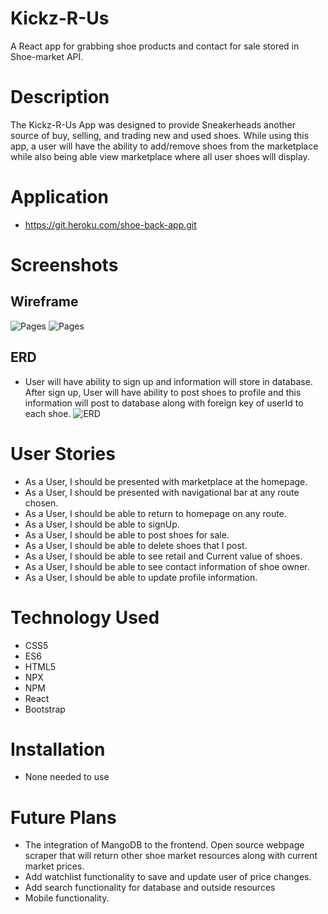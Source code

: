 # Kickz-R-Us
A React app for grabbing shoe products and contact for sale stored in Shoe-market API. 

# Description 
The Kickz-R-Us App was designed to provide Sneakerheads another source of buy, selling, and trading new and used shoes. While using this app, a user will have the ability to add/remove shoes from the marketplace while also being able view marketplace where all user shoes will display.

# Application 
* https://git.heroku.com/shoe-back-app.git
# Screenshots
## Wireframe 
![Pages](https://i.imgur.com/eudLXay.png)
![Pages](https://i.imgur.com/x8sInGq.png)
## ERD
* User will have ability to sign up and information will store in database. After sign up, User will have ability to post shoes to profile and this information will post to database along with foreign key of userId to each shoe.
![ERD](https://i.imgur.com/BwJx4pH.png) <br>

# User Stories 
* As a User, I should be presented with marketplace at the homepage.
* As a User, I should be presented with navigational bar at any route chosen. 
* As a User, I should be able to return to homepage on any route. 
* As a User, I should be able to signUp.
* As a User, I should be able to post shoes for sale. 
* As a User, I should be able to delete shoes that I post. 
* As a User, I should be able to see retail and Current value of shoes. 
* As a User, I should be able to see contact information of shoe owner.
* As a User, I should be able to update profile information.


# Technology Used 
* CSS5 <br>
* ES6 <br>
* HTML5 <br>
* NPX <br>
* NPM <br>
* React <br>
* Bootstrap <br>

# Installation 
* None needed to use

# Future Plans 
* The integration of MangoDB to the frontend. Open source webpage scraper that will return other shoe market resources along with current market prices.
* Add watchlist functionality to save and update user of price changes.
* Add search functionality for database and outside resources 
* Mobile functionality.